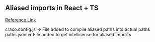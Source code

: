 ## Aliased imports in React + TS

[Reference Link](https://adrianmanduc.medium.com/path-aliases-in-create-react-app-v4-without-ejecting-3d7ac5f2c86a)

craco.config.js => File added to compile aliased paths into actual paths 
<br/>
paths.json => File added to get intellisense for aliased imports
